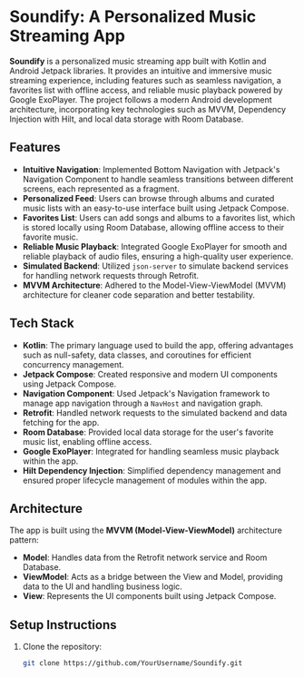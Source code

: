 # Soundify: A Personalized Music Streaming App

**Soundify** is a personalized music streaming app built with Kotlin and Android Jetpack libraries. It provides an intuitive and immersive music streaming experience, including features such as seamless navigation, a favorites list with offline access, and reliable music playback powered by Google ExoPlayer. The project follows a modern Android development architecture, incorporating key technologies such as MVVM, Dependency Injection with Hilt, and local data storage with Room Database.

## Features
- **Intuitive Navigation**: Implemented Bottom Navigation with Jetpack's Navigation Component to handle seamless transitions between different screens, each represented as a fragment.
- **Personalized Feed**: Users can browse through albums and curated music lists with an easy-to-use interface built using Jetpack Compose.
- **Favorites List**: Users can add songs and albums to a favorites list, which is stored locally using Room Database, allowing offline access to their favorite music.
- **Reliable Music Playback**: Integrated Google ExoPlayer for smooth and reliable playback of audio files, ensuring a high-quality user experience.
- **Simulated Backend**: Utilized `json-server` to simulate backend services for handling network requests through Retrofit.
- **MVVM Architecture**: Adhered to the Model-View-ViewModel (MVVM) architecture for cleaner code separation and better testability.

## Tech Stack
- **Kotlin**: The primary language used to build the app, offering advantages such as null-safety, data classes, and coroutines for efficient concurrency management.
- **Jetpack Compose**: Created responsive and modern UI components using Jetpack Compose.
- **Navigation Component**: Used Jetpack's Navigation framework to manage app navigation through a `NavHost` and navigation graph.
- **Retrofit**: Handled network requests to the simulated backend and data fetching for the app.
- **Room Database**: Provided local data storage for the user's favorite music list, enabling offline access.
- **Google ExoPlayer**: Integrated for handling seamless music playback within the app.
- **Hilt Dependency Injection**: Simplified dependency management and ensured proper lifecycle management of modules within the app.

## Architecture
The app is built using the **MVVM (Model-View-ViewModel)** architecture pattern:
- **Model**: Handles data from the Retrofit network service and Room Database.
- **ViewModel**: Acts as a bridge between the View and Model, providing data to the UI and handling business logic.
- **View**: Represents the UI components built using Jetpack Compose.

## Setup Instructions

1. Clone the repository:
   ```bash
   git clone https://github.com/YourUsername/Soundify.git
